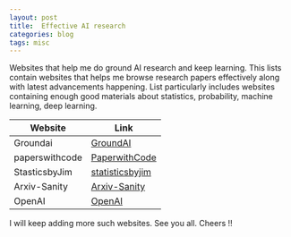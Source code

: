 ```yaml
---
layout: post
title:  Effective AI research
categories: blog
tags: misc
---
```

Websites that help me do ground AI research and keep learning. This lists contain websites that helps me browse research papers effectively along with latest advancements happening.
List particularly includes websites containing enough good materials about statistics, probability, machine learning, deep learning.

<!--more-->

| Website | Link   |
| ------  | ------ |
| Groundai | [GroundAI](https://www.groundai.com/) |
| paperswithcode | [PaperwithCode](https://paperswithcode.com/) |
| StasticsbyJim  | [statisticsbyjim](http://statisticsbyjim.com/) |
| Arxiv-Sanity | [Arxiv-Sanity](http://www.arxiv-sanity.com/) |
| OpenAI | [OpenAI](https://blog.openai.com/) |

I will keep adding more such websites. See you all. Cheers !!
 
